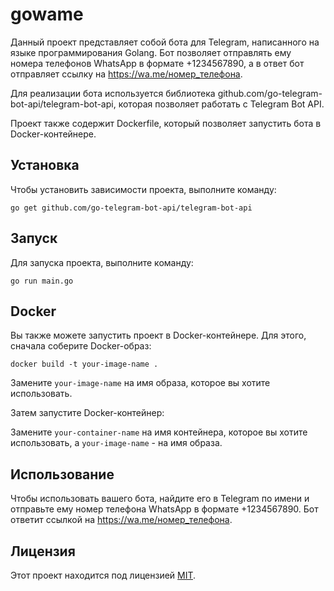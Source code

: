 # gowame

Данный проект представляет собой бота для Telegram, написанного на языке программирования Golang. Бот позволяет отправлять ему номера телефонов WhatsApp в формате +1234567890, а в ответ бот отправляет ссылку на https://wa.me/номер_телефона.

Для реализации бота используется библиотека github.com/go-telegram-bot-api/telegram-bot-api, которая позволяет работать с Telegram Bot API.

Проект также содержит Dockerfile, который позволяет запустить бота в Docker-контейнере.

## Установка

Чтобы установить зависимости проекта, выполните команду:

```go get github.com/go-telegram-bot-api/telegram-bot-api```

## Запуск

Для запуска проекта, выполните команду:

```go run main.go```


## Docker

Вы также можете запустить проект в Docker-контейнере. Для этого, сначала соберите Docker-образ:

```docker build -t your-image-name .```

Замените `your-image-name` на имя образа, которое вы хотите использовать.

Затем запустите Docker-контейнер:

Замените `your-container-name` на имя контейнера, которое вы хотите использовать, а `your-image-name` - на имя образа.

## Использование

Чтобы использовать вашего бота, найдите его в Telegram по имени и отправьте ему номер телефона WhatsApp в формате +1234567890. Бот ответит ссылкой на https://wa.me/номер_телефона.

## Лицензия

Этот проект находится под лицензией [MIT](LICENSE).




